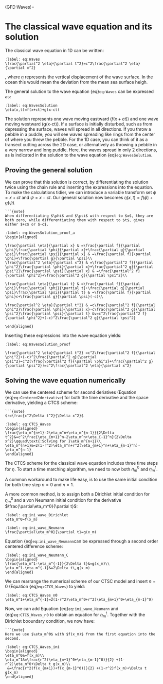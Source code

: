 (GFD:Waves)=
# The classical wave equation and its solution

The classical wave equation in 1D can be written:

```{math}
:label: eq:Waves
\frac{\partial^2 \eta}{\partial t^2}=c^2\frac{\partial^2 \eta}{\partial x^2}
```

, where $\eta$ represents the vertical displacement of the wave surface. In the ocean this would mean the deviation from the mean sea surface heigh.

The general solution to the wave equation {eq}`eq:Waves` can be expressed as:

```{math}
:label: eq:WavesSolution
\eta(x,t)=f(x+ct)+g(x-ct)
```

The solution represents one wave moving eastward ($f(x+ct)$) and one wave moving westward (g(x-ct)). If a surface is initially disturbed, such as from depressing the surface, waves will spread in all directions. If you throw a pebble in a puddle, you will see waves spreading like rings from the center of where you threw the pebble. For the 1D case, you can think of it as a transect cutting across the 2D case, or alternatively as 
throwing a pebble in a very narrow and long puddle. Here, the waves spread in only 2 directions, as is indicated in the solution to the wave equation {eq}`eq:WavesSolution`. 

## Proving the general solution 
We can prove that this solution is correct, by differentiating the solution twice using the chain rule and inserting the expressions into the equation. To make the calculations tidier, we can introduce a variable transform set $\phi=x+ct$ and $\psi=x-ct$. Our general solution now becomes $\eta(x,t)=f(\phi)+g(\psi)$. 

```{margin}
```{note}
When differentiating $\phi$ and $\psi$ with respect to $x$, they are both zero, while differentiating them with respect to $t$, gives either $+c$ or $-c$. 
```


```{math}
:label: eq:WavesSolution_proof_a
\begin{aligned}

\frac{\partial \eta}{\partial x} & =\frac{\partial f}{\partial \phi}\frac{\partial \phi}{\partial x}+\frac{\partial g}{\partial \psi}\frac{\partial \psi}{\partial x} & =\frac{\partial f}{\partial \phi}+\frac{\partial g}{\partial \psi}\\
\frac{\partial^2 \eta}{\partial x^2} & =\frac{\partial^2 f}{\partial \phi^2}\frac{\partial \phi}{\partial x}+\frac{\partial^2 g}{\partial \psi^2}\frac{\partial \psi}{\partial x} & =\frac{\partial^2 f}{\partial \phi^2}+\frac{\partial^2 g}{\partial \psi^2}\\

\frac{\partial \eta}{\partial t} & =\frac{\partial f}{\partial \phi}\frac{\partial \phi}{\partial t}+\frac{\partial g}{\partial \psi}\frac{\partial \psi}{\partial t} & =\frac{\partial f}{\partial \phi}c+\frac{\partial g}{\partial \psi}(-c)\\

\frac{\partial^2 \eta}{\partial t^2} & =c\frac{\partial^2 f}{\partial \phi^2}\frac{\partial \phi}{\partial x}-c\frac{\partial^2 g}{\partial \psi^2}\frac{\partial \psi}{\partial t} &v=c^2\frac{\partial^2 f}{\partial \phi^2}+(-c)^2\frac{\partial^2 g}{\partial \psi^2}

\end{aligned}
```


Inserting these expressions into the wave equation yields:
```{math}
:label: eq:WavesSolution_proof

\frac{\partial^2 \eta}{\partial t^2} =c^2\frac{\partial^2 f}{\partial \phi^2}+(-c)^2\frac{\partial^2 g}{\partial \psi^2}=c^2(\frac{\partial^2 f}{\partial \phi^2}+\frac{\partial^2 g}{\partial \psi^2})=c^2\frac{\partial^2 \eta}{\partial x^2}

```

## Solving the wave equation numerically

We can use the centered scheme for second deriatives (Equation {eq}`eq:Centered2derivative`) for both the time derivative and the space derivative, yielding a CTCS scheme:

```{margin}
```{note}
$r=\frac{c^2\Delta t^2}{\Delta x^2}$
```


```{math}
:label: eq:CTCS_Waves
\begin{aligned}
\frac{\eta_m^{n+1}-2\eta_m^n+\eta_m^{n-1}}{2\Delta t^2}&=c^2\frac{\eta_{m+1}^n-2\eta_m^n+\eta_{-1}^n}{2\Delta x^2}\qquad\text{:Solving for }\eta_m^{n+1}\\
\eta_m^{n+1}&=2(1-r^2)\eta_m^n+r^2(\eta_{m+1}^n+\eta_{m-1}^n)-\eta_m^{n-1}
\end{aligned}
```

The CTCS scheme for the classical wave equation includes three time steps for $\eta$. To start a time marching algorithm, we need to now both $\eta_m^0$ and $\eta_m^1$. 

A common workaround to make life easy, is to use the same initial condition for both time step $n=0$ and $n=1$.

A more common method, is to assign both a Dirichlet initial condition for $\eta_m^0$ and a von Neumann initial condition for the derivative $\frac{\partial\eta_m^0}{\partial t}$:

```{math}
:label: eq:ini_wave_Dirichlet
\eta_m^0=f(x_m)
````

```{math}
:label: eq:ini_wave_Neumann
\frac{\partial\eta_m^0}{\partial t}=g(x_m)
```

Equation {eq}`eq:ini_wave_Neumann`can be expressed through a second order centered difference scheme:

```{math}
:label: eq:ini_wave_Neumann_C
\begin{aligned}
\frac{\eta_m^1-\eta_m^{-1}}{2\Delta t}&=g(x_m)\\
\eta_m^1-\eta_m^{-1}&=2\Delta t\,g(x_m)
\end{aligned}
```

We can rearrange the numerical scheme of our CTSC model and insert $n=0$ (Equation {eq}`eq:CTCS_Waves`) to yield:

```{math}
:label: eq:CTCS_Waves_n0
\eta_m^1+\eta_m^{-1}=2(1-r^2)\eta_m^0+r^2(\eta_{m+1}^0+\eta_{m-1}^0)
```

Now, we can add Equation {eq}`eq:ini_wave_Neumann`   and {eq}`eq:CTCS_Waves_n0` to obtain an equation for $\eta_m^1$. Together with the Dirichlet booundary condition, we now have:

```{margin}
```{note}
Here we use $\eta_m^0$ with $f(x_m)$ from the first equation into the second.
```

```{math}
:label: eq:CTCS_Waves_ini
\begin{aligned}
\eta_m^0&=f(x_m)\\
\eta_m^1&=\frac{r^2(\eta_{m+1}^0+\eta_{m-1}^0)}{2} +(1-r^2)\eta_m^0+\Delta t g(x_m)\\
 &=\frac{r^2(f(x_{m+1})+f(x_{m-1}^0))}{2} +(1-r^2)f(x_m)+\Delta t g(x_m)
\end{aligned}
```

